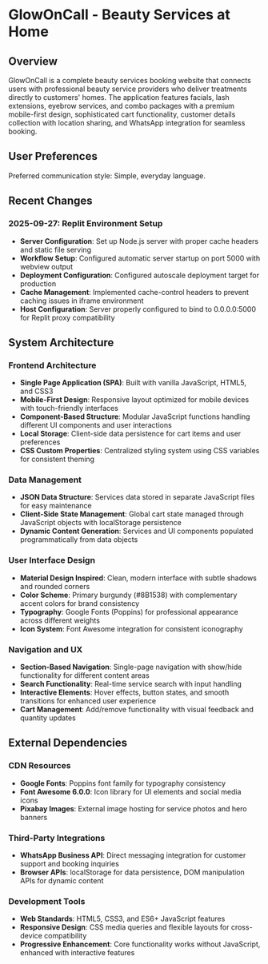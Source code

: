 # GlowOnCall - Beauty Services at Home

## Overview

GlowOnCall is a complete beauty services booking website that connects users with professional beauty service providers who deliver treatments directly to customers' homes. The application features facials, lash extensions, eyebrow services, and combo packages with a premium mobile-first design, sophisticated cart functionality, customer details collection with location sharing, and WhatsApp integration for seamless booking.

## User Preferences

Preferred communication style: Simple, everyday language.

## Recent Changes

### 2025-09-27: Replit Environment Setup
- **Server Configuration**: Set up Node.js server with proper cache headers and static file serving
- **Workflow Setup**: Configured automatic server startup on port 5000 with webview output
- **Deployment Configuration**: Configured autoscale deployment target for production
- **Cache Management**: Implemented cache-control headers to prevent caching issues in iframe environment
- **Host Configuration**: Server properly configured to bind to 0.0.0.0:5000 for Replit proxy compatibility

## System Architecture

### Frontend Architecture
- **Single Page Application (SPA)**: Built with vanilla JavaScript, HTML5, and CSS3
- **Mobile-First Design**: Responsive layout optimized for mobile devices with touch-friendly interfaces
- **Component-Based Structure**: Modular JavaScript functions handling different UI components and user interactions
- **Local Storage**: Client-side data persistence for cart items and user preferences
- **CSS Custom Properties**: Centralized styling system using CSS variables for consistent theming

### Data Management
- **JSON Data Structure**: Services data stored in separate JavaScript files for easy maintenance
- **Client-Side State Management**: Global cart state managed through JavaScript objects with localStorage persistence
- **Dynamic Content Generation**: Services and UI components populated programmatically from data objects

### User Interface Design
- **Material Design Inspired**: Clean, modern interface with subtle shadows and rounded corners
- **Color Scheme**: Primary burgundy (#8B1538) with complementary accent colors for brand consistency
- **Typography**: Google Fonts (Poppins) for professional appearance across different weights
- **Icon System**: Font Awesome integration for consistent iconography

### Navigation and UX
- **Section-Based Navigation**: Single-page navigation with show/hide functionality for different content areas
- **Search Functionality**: Real-time service search with input handling
- **Interactive Elements**: Hover effects, button states, and smooth transitions for enhanced user experience
- **Cart Management**: Add/remove functionality with visual feedback and quantity updates

## External Dependencies

### CDN Resources
- **Google Fonts**: Poppins font family for typography consistency
- **Font Awesome 6.0.0**: Icon library for UI elements and social media icons
- **Pixabay Images**: External image hosting for service photos and hero banners

### Third-Party Integrations
- **WhatsApp Business API**: Direct messaging integration for customer support and booking inquiries
- **Browser APIs**: localStorage for data persistence, DOM manipulation APIs for dynamic content

### Development Tools
- **Web Standards**: HTML5, CSS3, and ES6+ JavaScript features
- **Responsive Design**: CSS media queries and flexible layouts for cross-device compatibility
- **Progressive Enhancement**: Core functionality works without JavaScript, enhanced with interactive features